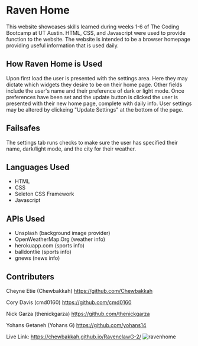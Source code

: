 # Raven Home

This website showcases skills learned during weeks 1-6 of The Coding Bootcamp at UT Austin. HTML, CSS, and Javascript were used to provide function to the website.
The website is intended to be a browser homepage providing useful information that is used daily.

## How Raven Home is Used
Upon first load the user is presented with the settings area. Here they may dictate which widgets they desire to be on their home page. Other fields include the user's name and their preference of dark or light mode. Once preferences have been set and the update button is clicked the user is presented with their new home page, complete with daily info. User settings may be altered by clickeing "Update Settings" at the bottom of the page.

## Failsafes
The settings tab runs checks to make sure the user has specified their name, dark/light mode, and the city for their weather.

## Languages Used
* HTML
* CSS
* Seleton CSS Framework
* Javascript

## APIs Used
* Unsplash (background image provider)
* OpenWeatherMap.Org (weather info)
* herokuapp.com (sports info)
* balldontlie (sports info)
* gnews (news info)

## Contributers
Cheyne Etie (Chewbakkah)
https://github.com/Chewbakkah

Cory Davis (cmd0160)
https://github.com/cmd0160

Nick Garza (thenickgarza)
https://github.com/thenickgarza

Yohans Getaneh (Yohans G)
https://github.com/yohans14


Live Link:
https://chewbakkah.github.io/RavenclawG-2/
![ravenhome](https://user-images.githubusercontent.com/92648393/147315630-e53230ca-578c-42f0-ac6f-1117b81d2760.JPG)
